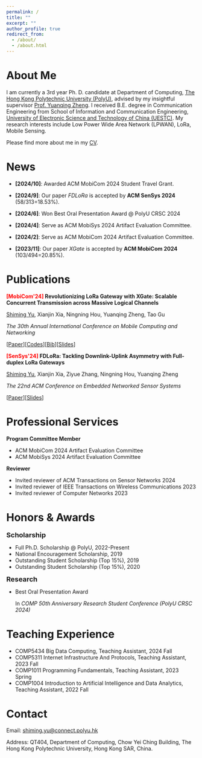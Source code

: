 ```yaml
---
permalink: /
title: ""
excerpt: ""
author_profile: true
redirect_from: 
  - /about/
  - /about.html
---
```

About Me
=====
I am currently a 3rd year Ph. D. candidate at Department of Computing, [The Hong Kong Polytechnic University (PolyU)](https://www.polyu.edu.hk/), advised by my insightful supervisor [Prof. Yuanqing Zheng](https://www4.comp.polyu.edu.hk/~csyqzheng/). I received B.E. degree in Communication Engineering from School of Information and Communication Engineering, [University of Electronic Science and Technology of China (UESTC)](https://en.uestc.edu.cn/). My research interests include Low Power Wide Area Network (LPWAN), LoRa, Mobile Sensing.

Please find more about me in my [CV](files/cv_14.pdf).

News
======
* **[2024/10]**: Awarded ACM MobiCom 2024 Student Travel Grant.

* **[2024/9]**: Our paper *FDLoRa* is accepted by **ACM SenSys 2024** (58/313=18.53%).

* **[2024/6]**: Won Best Oral Presentation Award @ PolyU CRSC 2024

* **[2024/4]**: Serve as ACM MobiSys 2024 Artifact Evaluation Committee.

* **[2024/2]**: Serve as ACM MobiCom 2024 Artifact Evaluation Committee.

* **[2023/11]**: Our paper *XGate* is accepted by **ACM MobiCom 2024** (103/494=20.85%).

Publications
======
**<font color = red>[MobiCom'24]</font> Revolutionizing LoRa Gateway with XGate: Scalable Concurrent Transmission across Massive Logical Channels**

  <u>Shiming Yu</u>, Xianjin Xia, Ningning Hou, Yuanqing Zheng, Tao Gu

  *The 30th Annual International Conference on Mobile Computing and Networking*

  [[Paper](files/3636534.3649375.pdf)][[Codes](https://github.com/xiaoming124/XGate)][[Bib](files/acm_3636534.3649375.bib)][[Slides](files/XGate_MobiCom24_v2.key)]

**<font color = red>[SenSys'24]</font> FDLoRa: Tackling Downlink-Uplink Asymmetry with Full-duplex LoRa Gateways**

  <u>Shiming Yu</u>, Xianjin Xia, Ziyue Zhang, Ningning Hou, Yuanqing Zheng

  *The 22nd ACM Conference on Embedded Networked Sensor Systems*

  [[Paper](files/sensys24-final205.pdf)][[Slides](files/FDLoRa_SenSys24.key)]

Professional Services
======
**Program Committee Member**
* ACM MobiCom 2024 Artifact Evaluation Committee
* ACM MobiSys 2024 Artifact Evaluation Committee

**Reviewer**
* Invited reviewer of ACM Transactions on Sensor Networks 2024
* Invited reviewer of IEEE Transactions on Wireless Communications 2023
* Invited reviewer of Computer Networks 2023

Honors & Awards
======
**<font size=4>Scholarship</font>**
* Full Ph.D. Scholarship @ PolyU, 2022-Present
* National Encouragement Scholarship, 2019
* Outstanding Student Scholarship (Top 15%), 2019
* Outstanding Student Scholarship (Top 15%), 2020

**<font size=4>Research</font>**
* Best Oral Presentation Award

  In *COMP 50th Anniversary Research Student Conference (PolyU CRSC 2024)*

Teaching Experience
======
* COMP5434 Big Data Computing, Teaching Assistant, 2024 Fall
* COMP5311 Internet Infrastructure And Protocols, Teaching Assistant, 2023 Fall
* COMP1011 Programming Fundamentals, Teaching Assistant, 2023 Spring
* COMP1004 Introduction to Artificial Intelligence and Data Analytics, Teaching Assistant, 2022 Fall

Contact
======
Email: shiming.yu@connect.polyu.hk

Address: QT404, Department of Computing, Chow Yei Ching Building, The Hong Kong Polytechnic University, Hong Kong SAR, China.